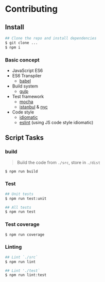 
# Contributing

## Install

```sh
## Clone the repo and install dependencies
$ git clone ...
$ npm i
```

### Basic concept

* JavaScript ES6
* ES6 Transpiler
  - [babel](https://babeljs.io/)
* Build system
  - [gulp](http://gulpjs.com/)
* Test framework
  - [mocha](https://mochajs.org/)
  - [istanbul](https://istanbul.js.org/) & [nyc](https://github.com/istanbuljs/nyc)
* Code style
  - [idiomatic](https://github.com/rwaldron/idiomatic.js/)
  - [eslint](http://eslint.org/) (using JS code style idiomatic)

## Script Tasks

### build

> Build the code from `./src`, store in `./dist`

```sh
$ npm run build
```

### Test

```sh
## Unit tests
$ npm run test:unit

## All tests
$ npm run test
```

### Test coverage

```sh
$ npm run coverage
```

### Linting

```sh
## Lint `./src`
$ npm run lint

## Lint './test`
$ npm run lint:test
```
